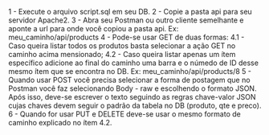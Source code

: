 1 - Execute o arquivo script.sql em seu DB.
2 - Copie a pasta api para seu servidor Apache2.
3 - Abra seu Postman ou outro cliente semelhante e aponte a url para onde você copiou a pasta api. Ex: meu_caminho/api/products
4 - Pode-se usar GET de duas formas:
    4.1 - Caso queira listar todos os produtos basta selecionar a ação GET no caminho acima mensionado;
    4.2 - Caso queira listar apenas um ítem específico adicione ao final do caminho uma barra e o númedo de ID desse mesmo ítem que se encontra no DB. Ex: meu_caminho/api/products/8
5 - Quando usar POST você precisa selecionar a forma de postagem que no Postman você faz selecionando Body - raw e escolhendo o formato JSON. Após isso, deve-se escrever o texto seguindo as regras chave-valor JSON cujas chaves devem seguir o padrão da tabela no DB (produto, qte e preco).
6 - Quando for usar PUT e DELETE deve-se usar o mesmo formato de caminho explicado no ítem 4.2.